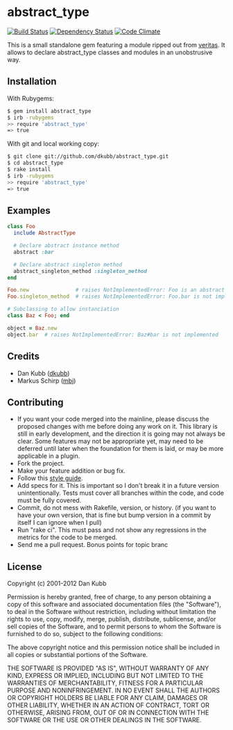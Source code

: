abstract_type
==============

[![Build Status](https://secure.travis-ci.org/dkubb/abstract_type.png?branch=master)](http://travis-ci.org/dkubb/abstract_type)
[![Dependency Status](https://gemnasium.com/dkubb/abstract_type.png)](https://gemnasium.com/dkubb/abstract_type)
[![Code Climate](https://codeclimate.com/badge.png)](https://codeclimate.com/github/dkubb/abstract_type)

This is a small standalone gem featuring a module ripped out from [veritas](https://github.com/dkubb/veritas).
It allows to declare abstract_type classes and modules in an unobstrusive way.

Installation
------------

With Rubygems:

```bash
$ gem install abstract_type
$ irb -rubygems
>> require 'abstract_type'
=> true
```

With git and local working copy:

```bash
$ git clone git://github.com/dkubb/abstract_type.git
$ cd abstract_type
$ rake install
$ irb -rubygems
>> require 'abstract_type'
=> true
```

Examples
--------

``` ruby
class Foo
  include AbstractType

  # Declare abstract instance method
  abstract :bar

  # Declare abstract singleton method
  abstract_singleton_method :singleton_method
end

Foo.new               # raises NotImplementedError: Foo is an abstract type
Foo.singleton_method  # raises NotImplementedError: Foo.bar is not implemented

# Subclassing to allow instanciation
class Baz < Foo; end

object = Baz.new
object.bar  # raises NotImplementedError: Baz#bar is not implemented

```

Credits
-------

* Dan Kubb ([dkubb](https://github.com/dkubb))
* Markus Schirp ([mbj](https://github.com/mbj))

Contributing
-------------

* If you want your code merged into the mainline, please discuss the proposed changes with me before doing any work on it. This library is still in early development, and the direction it is going may not always be clear. Some features may not be appropriate yet, may need to be deferred until later when the foundation for them is laid, or may be more applicable in a plugin.
* Fork the project.
* Make your feature addition or bug fix.
* Follow this [style guide](https://github.com/dkubb/styleguide).
* Add specs for it. This is important so I don't break it in a future version unintentionally. Tests must cover all branches within the code, and code must be fully covered.
* Commit, do not mess with Rakefile, version, or history. (if you want to have your own version, that is fine but bump version in a commit by itself I can ignore when I pull)
* Run "rake ci". This must pass and not show any regressions in the metrics for the code to be merged.
* Send me a pull request. Bonus points for topic branc

License
-------

Copyright (c) 2001-2012 Dan Kubb

Permission is hereby granted, free of charge, to any person obtaining
a copy of this software and associated documentation files (the
"Software"), to deal in the Software without restriction, including
without limitation the rights to use, copy, modify, merge, publish,
distribute, sublicense, and/or sell copies of the Software, and to
permit persons to whom the Software is furnished to do so, subject to
the following conditions:

The above copyright notice and this permission notice shall be
included in all copies or substantial portions of the Software.

THE SOFTWARE IS PROVIDED "AS IS", WITHOUT WARRANTY OF ANY KIND,
EXPRESS OR IMPLIED, INCLUDING BUT NOT LIMITED TO THE WARRANTIES OF
MERCHANTABILITY, FITNESS FOR A PARTICULAR PURPOSE AND
NONINFRINGEMENT. IN NO EVENT SHALL THE AUTHORS OR COPYRIGHT HOLDERS BE
LIABLE FOR ANY CLAIM, DAMAGES OR OTHER LIABILITY, WHETHER IN AN ACTION
OF CONTRACT, TORT OR OTHERWISE, ARISING FROM, OUT OF OR IN CONNECTION
WITH THE SOFTWARE OR THE USE OR OTHER DEALINGS IN THE SOFTWARE.

